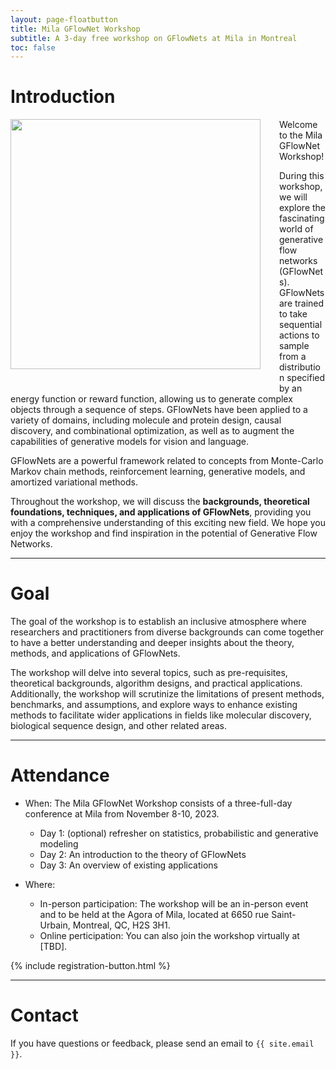 ```yaml
---
layout: page-floatbutton
title: Mila GFlowNet Workshop
subtitle: A 3-day free workshop on GFlowNets at Mila in Montreal
toc: false
---
```


# Introduction

<img src="{{ site.logo }}" style="width:400px;vertical-align:middle;padding-right:30px;padding-bottom:30px;float:left">

Welcome to the Mila GFlowNet Workshop!

During this workshop, we will explore the fascinating world of  generative flow networks (GFlowNets). GFlowNets are trained to take sequential actions to sample from a distribution specified by an energy function or reward function, allowing us to generate complex objects through a sequence of steps. GFlowNets have been applied to a variety of domains, including molecule and protein design, causal discovery, and combinational optimization, as well as to augment the capabilities of generative models for vision and language.

GFlowNets are a powerful framework related to concepts from Monte-Carlo Markov chain methods, reinforcement learning, generative models, and amortized variational methods.

Throughout the workshop, we will discuss the **backgrounds, theoretical foundations, techniques, and applications of GFlowNets**, providing you with a comprehensive understanding of this exciting new field. We hope you enjoy the workshop and find inspiration in the potential of Generative Flow Networks.

---
# Goal

The goal of the workshop is to establish an inclusive atmosphere where researchers and practitioners from diverse backgrounds can come together to have a better understanding and deeper insights about the theory, methods, and applications of GFlowNets.

The workshop will delve into several topics, such as pre-requisites, theoretical backgrounds, algorithm designs, and practical applications. Additionally, the workshop will scrutinize the limitations of present methods, benchmarks, and assumptions, and explore ways to enhance existing methods to facilitate wider applications in fields like molecular discovery, biological sequence design, and other related areas.


---

# Attendance

- When: The Mila GFlowNet Workshop consists of a three-full-day conference at Mila from November 8-10, 2023.
  - Day 1: (optional) refresher on statistics, probabilistic and generative modeling
  - Day 2: An introduction to the theory of GFlowNets
  - Day 3: An overview of existing applications

- Where:

  - In-person participation: The workshop will be an in-person event and to be held at the Agora of Mila, located at 6650 rue Saint-Urbain, Montreal, QC, H2S 3H1.
  - Online perticipation: You can also join the workshop virtually at [TBD].

{% include registration-button.html %}

---

# Contact

If you have questions or feedback, please send an email to `{{ site.email }}`.
